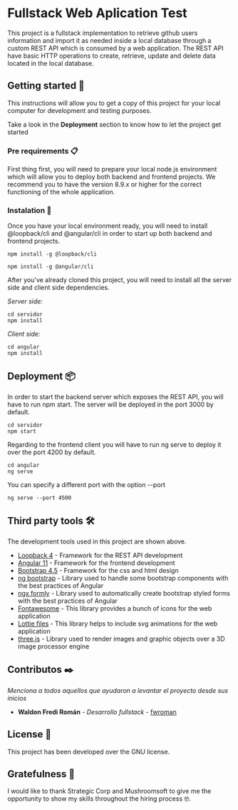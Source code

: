 # Fullstack Web Aplication Test

This project is a fullstack implementation to retrieve github users information and import it as needed inside a local database through a custom REST API which is consumed by a web application. The REST API have basic HTTP operations to create, retrieve, update and delete data located in the local database.

## Getting started 🚀

This instructions will allow you to get a copy of this project for your local computer for development and testing purposes.

Take a look in the **Deployment** section to know how to let the project get started


### Pre requirements 📋

First thing first, you will need to prepare your local node.js environment which will allow you to deploy both backend and frontend projects. We recommend you to have the version 8.9.x or higher for the correct functioning of the whole application.

### Instalation 🔧

Once you have your local environment ready, you will need to install @loopback/cli and @angular/cli in order to start up both backend and frontend projects.

```
npm install -g @loopback/cli
```

```
npm install -g @angular/cli
```

After you've already cloned this project, you will need to install all the server side and client side dependencies.

_Server side:_
```
cd servidor
npm install
```

_Client side:_
```
cd angular
npm install
```

## Deployment 📦

In order to start the backend server which exposes the REST API, you will have to run npm start. The server will be deployed in the port 3000 by default.

```
cd servidor
npm start
```

Regarding to the frontend client you will have to run ng serve to deploy it over the port 4200 by default.

```
cd angular
ng serve
```

You can specify a different port with the option --port

```
ng serve --port 4500
```

## Third party tools 🛠️

The development tools used in this project are shown above.

* [Loopback 4](https://loopback.io/docs/) - Framework for the REST API development
* [Angular 11](https://angular.io/docs) - Framework for the frontend development
* [Bootstrap 4.5](https://getbootstrap.com/docs/4.0/) - Framework for the css and html design
* [ng bootstrap](https://ng-bootstrap.github.io/#/getting-started) - Library used to handle some bootstrap components with the best practices of Angular
* [ngx formly](https://formly.dev/guide/getting-started) - Library used to automatically create bootstrap styled forms with the best practices of Angular
* [Fontawesome](https://fontawesome.com) - This library provides a bunch of icons for the web application
* [Lottie files](https://lottiefiles.com) - This library helps to include svg animations for the web application
* [three.js](https://threejs.org) - Library used to render images and graphic objects over a 3D image processor engine

## Contributos ✒️

_Menciona a todos aquellos que ayudaron a levantar el proyecto desde sus inicios_

* **Waldon Fredi Román** - *Desarrollo fullstack* - [fwroman](https://github.com/fwroman)

## License 📄

This project has been developed over the GNU license.

## Gratefulness 🎁

I would like to thank Strategic Corp and Mushroomsoft to give me the opportunity to show my skills throughout the hiring process 🤓.